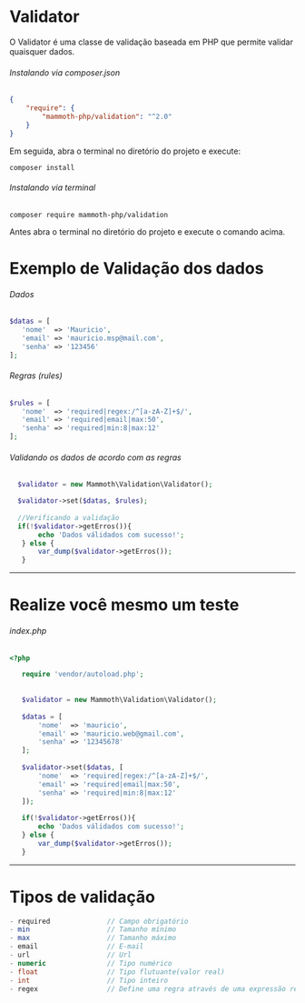 # Validator

O Validator é uma classe de validação baseada em PHP que permite validar quaisquer dados.

###### Instalando via composer.json

``` json
{
    "require": {
        "mammoth-php/validation": "^2.0"
    }
}
```

Em seguida, abra o terminal no diretório do projeto e execute:

``` 
composer install
```

###### Instalando via terminal 

```
composer require mammoth-php/validation
```
Antes abra o terminal no diretório do projeto e execute o comando acima. 

# Exemplo de Validação dos dados

###### Dados

``` php
$datas = [
   'nome'  => 'Mauricio',
   'email' => 'mauricio.msp@mail.com',
   'senha' => '123456'
];
```

###### Regras (rules)

``` php
$rules = [
   'nome'  => 'required|regex:/^[a-zA-Z]+$/',
   'email' => 'required|email|max:50',
   'senha' => 'required|min:8|max:12'
];
 ```
 
 ###### Validando os dados de acordo com as regras
 
 ``` php
   $validator = new Mammoth\Validation\Validator();

   $validator->set($datas, $rules);
   
   //Verificando a validação
   if(!$validator->getErros()){
        echo 'Dados válidados com sucesso!';
    } else {
        var_dump($validator->getErros());
    }
 ```
 
 ***
 
 # Realize você mesmo um teste
 
 ###### index.php
 
 ``` php
 <?php
 
    require 'vendor/autoload.php';
    
    
    $validator = new Mammoth\Validation\Validator();
    
    $datas = [
        'nome'  => 'mauricio',
        'email' => 'mauricio.web@gmail.com',
        'senha' => '12345678'
    ];
    
    $validator->set($datas, [
        'nome'  => 'required|regex:/^[a-zA-Z]+$/',
        'email' => 'required|email|max:50',
        'senha' => 'required|min:8|max:12'
    ]);
    
    if(!$validator->getErros()){
        echo 'Dados válidados com sucesso!';
    } else {
        var_dump($validator->getErros());
    }
```

***

# Tipos de validação

``` php
- required              // Campo obrigatório
- min                   // Tamanho mínimo
- max                   // Tamanho máximo
- email                 // E-mail
- url                   // Url
- numeric               // Tipo numérico
- float                 // Tipo flutuante(valor real)
- int                   // Tipo inteiro
- regex                 // Define uma regra através de uma expressão regular
```
